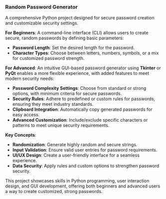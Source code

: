 ### Random Password Generator

A comprehensive Python project designed for secure password creation and customizable security settings.

**For Beginners**:
A command-line interface (CLI) allows users to create secure, random passwords by defining basic parameters:
- **Password Length**: Set the desired length for the password.
- **Character Types**: Choose between letters, numbers, symbols, or a mix for customized password strength.

**For Advanced**:
An intuitive GUI-based password generator using **Tkinter** or **PyQt** enables a more flexible experience, with added features to meet modern security needs:
- **Password Complexity Settings**: Choose from standard or strong options, with minimum criteria for secure passwords.
- **Security Rules**: Adhere to predefined or custom rules for passwords, ensuring they meet industry standards.
- **Clipboard Integration**: Automatically copy generated passwords for easy access.
- **Advanced Customization**: Include/exclude specific characters or patterns to meet unique security requirements.
  
**Key Concepts**:
- **Randomization**: Generate highly random and secure strings.
- **Input Validation**: Ensure valid user entries for password requirements.
- **UI/UX Design**: Create a user-friendly interface for a seamless experience.
- **Data Security**: Apply rules and custom options to strengthen password security.

This project showcases skills in Python programming, user interaction design, and GUI development, offering both beginners and advanced users a way to create customized, strong passwords.
